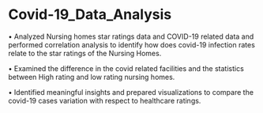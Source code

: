 # Covid-19_Data_Analysis

•	Analyzed Nursing homes star ratings data and COVID-19 related data and performed correlation analysis to identify how does covid-19 infection rates relate to the star ratings of the Nursing Homes.

•	Examined the difference in the covid related facilities and the statistics between High rating and low rating nursing homes.

•	Identified meaningful insights and prepared visualizations to compare the covid-19 cases variation with respect to healthcare ratings.
